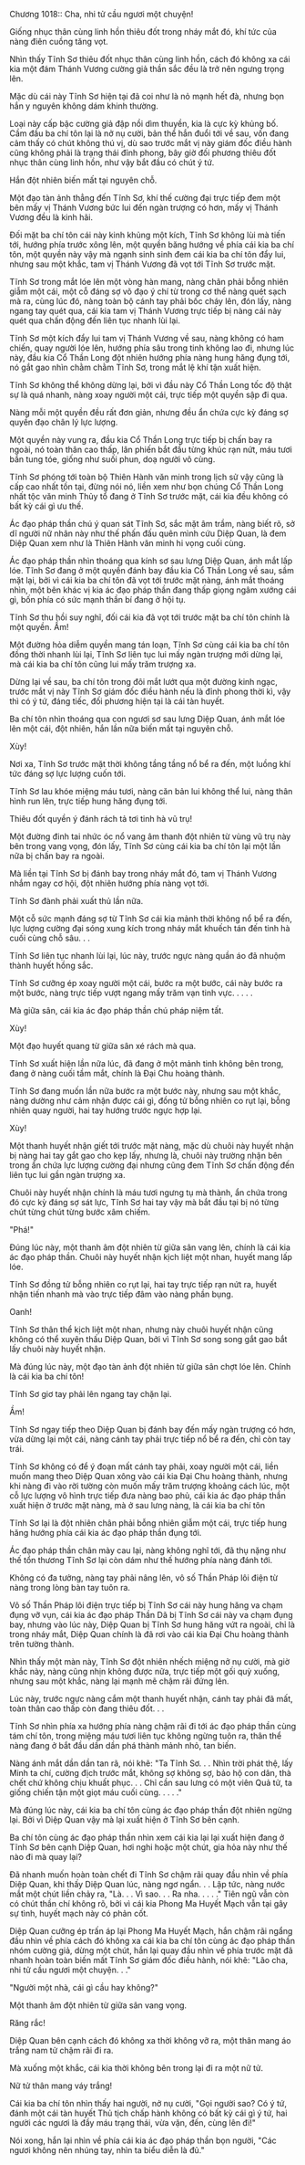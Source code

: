 




Chương 1018:: Cha, nhi tử cầu ngươi một chuyện!


Giống nhục thân cùng linh hồn thiêu đốt trong nháy mắt đó, khí tức của nàng điên cuồng tăng vọt.

Nhìn thấy Tĩnh Sơ thiêu đốt nhục thân cùng linh hồn, cách đó không xa cái kia một đám Thánh Vương cường giả thần sắc đều là trở nên ngưng trọng lên.

Mặc dù cái này Tĩnh Sơ hiện tại đã coi như là nỏ mạnh hết đà, nhưng bọn hắn y nguyên không dám khinh thường.

Loại này cấp bậc cường giả đập nồi dìm thuyền, kia là cực kỳ khủng bố. Cầm đầu ba chí tôn lại là nở nụ cười, bản thể hắn đuổi tới về sau, vốn đang cảm thấy có chút không thú vị, dù sao trước mắt vị này giám đốc điều hành cũng không phải là trạng thái đỉnh phong, bây giờ đối phương thiêu đốt nhục thân cùng linh hồn, như vậy bắt đầu có chút ý tứ.

Hắn đột nhiên biến mất tại nguyên chỗ.

Một đạo tàn ảnh thẳng đến Tĩnh Sơ, khí thế cường đại trực tiếp đem một bên mấy vị Thánh Vương bức lui đến ngàn trượng có hơn, mấy vị Thánh Vương đều là kinh hãi.

Đối mặt ba chí tôn cái này kinh khủng một kích, Tĩnh Sơ không lùi mà tiến tới, hướng phía trước xông lên, một quyền băng hướng về phía cái kia ba chí tôn, một quyền này vậy mà ngạnh sinh sinh đem cái kia ba chí tôn đẩy lui, nhưng sau một khắc, tam vị Thánh Vương đã vọt tới Tĩnh Sơ trước mặt.

Tĩnh Sơ trong mắt lóe lên một vòng hàn mang, nàng chân phải bỗng nhiên giẫm một cái, một cỗ đáng sợ võ đạo ý chí từ trong cơ thể nàng quét sạch mà ra, cùng lúc đó, nàng toàn bộ cánh tay phải bốc cháy lên, đón lấy, nàng ngang tay quét qua, cái kia tam vị Thánh Vương trực tiếp bị nàng cái này quét qua chấn động đến liên tục nhanh lùi lại.

Tĩnh Sơ một kích đẩy lui tam vị Thánh Vương về sau, nàng không có ham chiến, quay người lóe lên, hướng phía sâu trong tinh không lao đi, nhưng lúc này, đầu kia Cổ Thần Long đột nhiên hướng phía nàng hung hăng đụng tới, nó gắt gao nhìn chằm chằm Tĩnh Sơ, trong mắt lệ khí tận xuất hiện.

Tĩnh Sơ không thể không dừng lại, bởi vì đầu này Cổ Thần Long tốc độ thật sự là quá nhanh, nàng xoay người một cái, trực tiếp một quyền sập đi qua.

Nàng mỗi một quyền đều rất đơn giản, nhưng đều ẩn chứa cực kỳ đáng sợ quyền đạo chân lý lực lượng.

Một quyền này vung ra, đầu kia Cổ Thần Long trực tiếp bị chấn bay ra ngoài, nó toàn thân cao thấp, lân phiến bắt đầu từng khúc rạn nứt, máu tươi bắn tung tóe, giống như suối phun, doạ người vô cùng.

Tĩnh Sơ phóng tới toàn bộ Thiên Hành văn minh trong lịch sử vậy cũng là cấp cao nhất tồn tại, đừng nói nó, liền xem như bọn chúng Cổ Thần Long nhất tộc văn minh Thủy tổ đang ở Tĩnh Sơ trước mặt, cái kia đều không có bất kỳ cái gì ưu thế.

Ác đạo pháp thần chú ý quan sát Tĩnh Sơ, sắc mặt âm trầm, nàng biết rõ, sở dĩ người nữ nhân này như thế phấn đấu quên mình cứu Diệp Quan, là đem Diệp Quan xem như là Thiên Hành văn minh hi vọng cuối cùng.

Ác đạo pháp thần nhìn thoáng qua kính sơ sau lưng Diệp Quan, ánh mắt lấp lóe. Tĩnh Sơ đang ở một quyền đánh bay đầu kia Cổ Thần Long về sau, sầm mặt lại, bởi vì cái kia ba chí tôn đã vọt tới trước mặt nàng, ánh mắt thoáng nhìn, một bên khác vị kia ác đạo pháp thần đang thấp giọng ngâm xướng cái gì, bốn phía có sức mạnh thần bí đang ở hội tụ.

Tĩnh Sơ thu hồi suy nghĩ, đối cái kia đã vọt tới trước mặt ba chí tôn chính là một quyền. Ầm!

Một đường hỏa diễm quyền mang tán loạn, Tĩnh Sơ cùng cái kia ba chí tôn đồng thời nhanh lùi lại, Tĩnh Sơ liên tục lui mấy ngàn trượng mới dừng lại, mà cái kia ba chí tôn cũng lui mấy trăm trượng xa.

Dừng lại về sau, ba chí tôn trong đôi mắt lướt qua một đường kinh ngạc, trước mắt vị này Tĩnh Sơ giám đốc điều hành nếu là đỉnh phong thời kì, vậy thì có ý tứ, đáng tiếc, đối phương hiện tại là cái tàn huyết.

Ba chí tôn nhìn thoáng qua con ngươi sơ sau lưng Diệp Quan, ánh mắt lóe lên một cái, đột nhiên, hắn lần nữa biến mất tại nguyên chỗ.

Xùy!

Nơi xa, Tĩnh Sơ trước mặt thời không tầng tầng nổ bể ra đến, một luồng khí tức đáng sợ lực lượng cuốn tới.

Tĩnh Sơ lau khóe miệng máu tươi, nàng căn bản lui không thể lui, nàng thân hình run lên, trực tiếp hung hăng đụng tới.

Thiêu đốt quyền ý đánh rách tả tơi tinh hà vũ trụ!

Một đường đinh tai nhức óc nổ vang âm thanh đột nhiên từ vùng vũ trụ này bên trong vang vọng, đón lấy, Tĩnh Sơ cùng cái kia ba chí tôn lại một lần nữa bị chấn bay ra ngoài.

Mà liền tại Tĩnh Sơ bị đánh bay trong nháy mắt đó, tam vị Thánh Vương nhắm ngay cơ hội, đột nhiên hướng phía nàng vọt tới.

Tĩnh Sơ đành phải xuất thủ lần nữa.

Một cỗ sức mạnh đáng sợ từ Tĩnh Sơ cái kia mảnh thời không nổ bể ra đến, lực lượng cường đại sóng xung kích trong nháy mắt khuếch tán đến tinh hà cuối cùng chỗ sâu. . .

Tĩnh Sơ liên tục nhanh lùi lại, lúc này, trước ngực nàng quần áo đã nhuộm thành huyết hồng sắc.

Tĩnh Sơ cưỡng ép xoay người một cái, bước ra một bước, cái này bước ra một bước, nàng trực tiếp vượt ngang mấy trăm vạn tinh vực. . . . .

Mà giữa sân, cái kia ác đạo pháp thần chú pháp niệm tất.

Xùy!

Một đạo huyết quang từ giữa sân xé rách mà qua.

Tĩnh Sơ xuất hiện lần nữa lúc, đã đang ở một mảnh tinh không bên trong, đang ở nàng cuối tầm mắt, chính là Đại Chu hoàng thành.

Tĩnh Sơ đang muốn lần nữa bước ra một bước này, nhưng sau một khắc, nàng dường như cảm nhận được cái gì, đồng tử bỗng nhiên co rụt lại, bỗng nhiên quay người, hai tay hướng trước ngực hợp lại.

Xùy!

Một thanh huyết nhận giết tới trước mặt nàng, mặc dù chuôi này huyết nhận bị nàng hai tay gắt gao cho kẹp lấy, nhưng là, chuôi này trường nhận bên trong ẩn chứa lực lượng cường đại nhưng cũng đem Tĩnh Sơ chấn động đến liên tục lui gần ngàn trượng xa.

Chuôi này huyết nhận chính là máu tươi ngưng tụ mà thành, ẩn chứa trong đó cực kỳ đáng sợ sát lực, Tĩnh Sơ hai tay vậy mà bắt đầu tại bị nó từng chút từng chút từng bước xâm chiếm.

"Phá!"

Đúng lúc này, một thanh âm đột nhiên từ giữa sân vang lên, chính là cái kia ác đạo pháp thần. Chuôi này huyết nhận kịch liệt một nhan, huyết mang lấp lóe.

Tĩnh Sơ đồng tử bỗng nhiên co rụt lại, hai tay trực tiếp rạn nứt ra, huyết nhận tiến nhanh mà vào trực tiếp đâm vào nàng phần bụng.

Oanh!

Tĩnh Sơ thân thể kịch liệt một nhan, nhưng này chuôi huyết nhận cũng không có thể xuyên thấu Diệp Quan, bởi vì Tĩnh Sơ song song gắt gao bắt lấy chuôi này huyết nhận.

Mà đúng lúc này, một đạo tàn ảnh đột nhiên từ giữa sân chợt lóe lên. Chính là cái kia ba chí tôn!

Tĩnh Sơ giơ tay phải lên ngang tay chặn lại.

Ầm!

Tĩnh Sơ ngay tiếp theo Diệp Quan bị đánh bay đến mấy ngàn trượng có hơn, vừa dừng lại một cái, nàng cánh tay phải trực tiếp nổ bể ra đến, chỉ còn tay trái.

Tĩnh Sơ không có để ý đoạn mất cánh tay phải, xoay người một cái, liền muốn mang theo Diệp Quan xông vào cái kia Đại Chu hoàng thành, nhưng khi nàng đi vào rời tường còn muốn mấy trăm trượng khoảng cách lúc, một cỗ lực lượng vô hình trực tiếp đưa nàng bao phủ, cái kia ác đạo pháp thần xuất hiện ở trước mặt nàng, mà ở sau lưng nàng, là cái kia ba chí tôn

Tĩnh Sơ lại là đột nhiên chân phải bỗng nhiên giẫm một cái, trực tiếp hung hăng hướng phía cái kia ác đạo pháp thần đụng tới.

Ác đạo pháp thần chân mày cau lại, nàng không nghĩ tới, đã thụ nặng như thế tổn thương Tĩnh Sơ lại còn dám như thế hướng phía nàng đánh tới.

Không có đa tưởng, nàng tay phải nâng lên, vô số Thần Pháp lôi điện từ nàng trong lòng bàn tay tuôn ra.

Vô số Thần Pháp lôi điện trực tiếp bị Tĩnh Sơ cái này hung hăng va chạm đụng vỡ vụn, cái kia ác đạo pháp Thần Dã bị Tĩnh Sơ cái này va chạm đụng bay, nhưng vào lúc này, Diệp Quan bị Tĩnh Sơ hung hăng vứt ra ngoài, chỉ là trong nháy mắt, Diệp Quan chính là đã rơi vào cái kia Đại Chu hoàng thành trên tường thành.

Nhìn thấy một màn này, Tĩnh Sơ đột nhiên nhếch miệng nở nụ cười, mà giờ khắc này, nàng cũng nhịn không được nữa, trực tiếp một gối quỳ xuống, nhưng sau một khắc, nàng lại mạnh mẽ chậm rãi đứng lên.

Lúc này, trước ngực nàng cắm một thanh huyết nhận, cánh tay phải đã mất, toàn thân cao thấp còn đang thiêu đốt. . .

Tĩnh Sơ nhìn phía xa hướng phía nàng chậm rãi đi tới ác đạo pháp thần cùng tám chí tôn, trong miệng máu tươi liên tục không ngừng tuôn ra, thân thể nàng đang ở bắt đầu dần dần phá thành mảnh nhỏ, tan biến.

Nàng ánh mắt dần dần tan rã, nói khẽ: "Ta Tĩnh Sơ. . . Nhìn trời phát thệ, lấy Minh ta chí, cường địch trước mắt, không sợ không sợ, bảo hộ con dân, thà chết chứ không chịu khuất phục. . . Chỉ cần sau lưng có một viên Quả tử, ta giống chiến tận một giọt máu cuối cùng. . . . ."

Mà đúng lúc này, cái kia ba chí tôn cùng ác đạo pháp thần đột nhiên ngừng lại. Bởi vì Diệp Quan vậy mà lại xuất hiện ở Tĩnh Sơ bên cạnh.

Ba chí tôn cùng ác đạo pháp thần nhìn xem cái kia lại lại xuất hiện đang ở Tĩnh Sơ bên cạnh Diệp Quan, hơi nghi hoặc một chút, gia hỏa này như thế nào đi mà quay lại?

Đã nhanh muốn hoàn toàn chết đi Tĩnh Sơ chậm rãi quay đầu nhìn về phía Diệp Quan, khi thấy Diệp Quan lúc, nàng ngơ ngẩn. . . Lập tức, nàng nước mắt một chút liền chảy ra, "Là. . . Vì sao. . . Ra nha. . . . ." Tiên ngũ vẫn còn có chút thần chí không rõ, bởi vì cái kia Phong Ma Huyết Mạch vẫn tại gây sự tình, huyết mạch này có phản cốt.

Diệp Quan cưỡng ép trấn áp lại Phong Ma Huyết Mạch, hắn chậm rãi ngẩng đầu nhìn về phía cách đó không xa cái kia ba chí tôn cùng ác đạo pháp thần nhóm cường giả, dừng một chút, hắn lại quay đầu nhìn về phía trước mặt đã nhanh hoàn toàn biến mất Tĩnh Sơ giám đốc điều hành, nói khẽ: "Lão cha, nhi tử cầu ngươi một chuyện. . ."

"Người một nhà, cái gì cầu hay không?"

Một thanh âm đột nhiên từ giữa sân vang vọng.

Răng rắc!

Diệp Quan bên cạnh cách đó không xa thời không vỡ ra, một thân mang áo trắng nam tử chậm rãi đi ra.

Mà xuống một khắc, cái kia thời không bên trong lại đi ra một nữ tử.

Nữ tử thân mang váy trắng!

Cái kia ba chí tôn nhìn thấy hai người, nở nụ cười, "Gọi người sao? Có ý tứ, đánh một cái tàn huyết Thủ tịch chấp hành không có bất kỳ cái gì ý tứ, hai người các ngươi là đầy máu trạng thái, vừa vặn, đến, cùng lên đi!"

Nói xong, hắn lại nhìn về phía cái kia ác đạo pháp thần bọn người, "Các ngươi không nên nhúng tay, nhìn ta biểu diễn là đủ."





